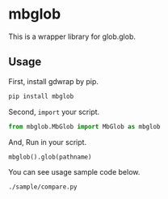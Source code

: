 # mbglob

This is a wrapper library for glob.glob.

## Usage

First, install gdwrap by pip.

```bash
pip install mbglob
```

Second, `import` your script.

```py
from mbglob.MbGlob import MbGlob as mbglob
```

And, Run in your script.

```py
mbglob().glob(pathname)
```

You can see usage sample code below.

`./sample/compare.py`
